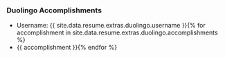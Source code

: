 ### Duolingo Accomplishments
* Username: {{ site.data.resume.extras.duolingo.username }}{% for accomplishment in site.data.resume.extras.duolingo.accomplishments %}
* {{ accomplishment }}{% endfor %}